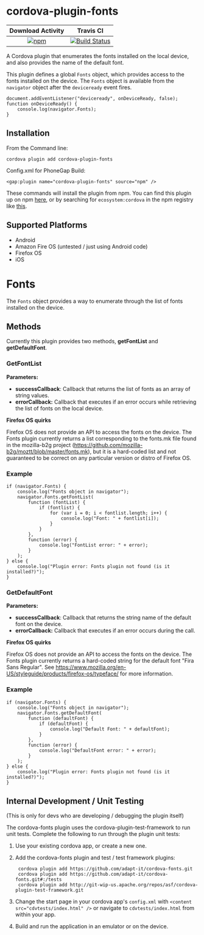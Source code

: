 <!---
    Licensed to the Apache Software Foundation (ASF) under one
    or more contributor license agreements.  See the NOTICE file
    distributed with this work for additional information
    regarding copyright ownership.  The ASF licenses this file
    to you under the Apache License, Version 2.0 (the
    "License"); you may not use this file except in compliance
    with the License.  You may obtain a copy of the License at

      http://www.apache.org/licenses/LICENSE-2.0

    Unless required by applicable law or agreed to in writing,
    software distributed under the License is distributed on an
    "AS IS" BASIS, WITHOUT WARRANTIES OR CONDITIONS OF ANY
    KIND, either express or implied.  See the License for the
    specific language governing permissions and limitations
    under the License.
-->

# cordova-plugin-fonts

| Download Activity | Travis CI |
|:-:|:-:|
| [![npm](https://img.shields.io/npm/dm/cordova-plugin-fonts.svg)](https://www.npmjs.com/package/cordova-plugin-fonts) | [![Build Status](https://travis-ci.org/adapt-it/cordova-fonts.svg?branch=master)](https://travis-ci.org/adapt-it/cordova-fonts) |

A Cordova plugin that enumerates the fonts installed on the local device, and also provides the name of the default font.

This plugin defines a global `Fonts` object, which provides access to the fonts installed on the device. The `Fonts` object is available from the `navigator` object after the `deviceready` event fires.

    document.addEventListener("deviceready", onDeviceReady, false);
    function onDeviceReady() {
        console.log(navigator.Fonts);
    }

## Installation

From the Command line:

    cordova plugin add cordova-plugin-fonts

Config.xml for PhoneGap Build:

    <gap:plugin name="cordova-plugin-fonts" source="npm" />
    
These commands will install the plugin from npm. You can find this plugin up on npm [here](https://www.npmjs.com/package/cordova-plugin-fonts), or by searching for `ecosystem:cordova` in the npm registry like [this](https://www.npmjs.com/search?q=ecosystem%3Acordova). 


## Supported Platforms

- Android
- Amazon Fire OS (untested / just using Android code)
- Firefox OS
- iOS

# Fonts

The `Fonts` object provides a way to enumerate through the list of fonts installed on the device.

## Methods

Currently this plugin provides two methods, **getFontList** and **getDefaultFont**.

### GetFontList

**Parameters:** 

- **successCallback**: Callback that returns the list of fonts as an array of string values.
- **errorCallback:** Callback that executes if an error occurs while retrieving the list of fonts on the local device.

**Firefox OS quirks**

Firefox OS does not provide an API to access the fonts on the device. The Fonts plugin currently returns a list corresponding to the fonts.mk file found in the mozilla-b2g project (https://github.com/mozilla-b2g/moztt/blob/master/fonts.mk), but it is a hard-coded list and not guaranteed to be correct on any particular version or distro of Firefox OS.
    
### Example

    if (navigator.Fonts) {
        console.log("Fonts object in navigator");
        navigator.Fonts.getFontList(
            function (fontList) {
                if (fontlist) {
                    for (var i = 0; i < fontlist.length; i++) {
                        console.log("Font: " + fontlist[i]);
                    }
                }
            },
            function (error) {
                console.log("FontList error: " + error);
            }
        );
    } else {
        console.log("Plugin error: Fonts plugin not found (is it installed?)");
    }

### GetDefaultFont

**Parameters:** 

- **successCallback**: Callback that returns the string name of the default font on the device.
- **errorCallback:** Callback that executes if an error occurs during the call.

**Firefox OS quirks**

Firefox OS does not provide an API to access the fonts on the device. The Fonts plugin currently returns a hard-coded string for the default font "Fira Sans Regular". See https://www.mozilla.org/en-US/styleguide/products/firefox-os/typeface/ for more information.
    
### Example

    if (navigator.Fonts) {
        console.log("Fonts object in navigator");
        navigator.Fonts.getDefaultFont(
            function (defaultFont) {
                if (defaultFont) {
                    console.log("Default Font: " + defaultFont);
                }
            },
            function (error) {
                console.log("DefaultFont error: " + error);
            }
        );
    } else {
        console.log("Plugin error: Fonts plugin not found (is it installed?)");
    }

    
## Internal Development / Unit Testing

(This is only for devs who are developing / debugging the plugin itself)

The cordova-fonts plugin uses the cordova-plugin-test-framework to run unit tests. Complete the following to run through the plugin unit tests:

1. Use your existing cordova app, or create a new one.
2. Add the cordova-fonts plugin and test / test framework plugins:

        cordova plugin add https://github.com/adapt-it/cordova-fonts.git
        cordova plugin add https://github.com/adapt-it/cordova-fonts.git#:/tests
        cordova plugin add http://git-wip-us.apache.org/repos/asf/cordova-plugin-test-framework.git

3. Change the start page in your cordova app's `config.xml` with `<content src="cdvtests/index.html" />` or navigate to `cdvtests/index.html` from within your app.
4. Build and run the application in an emulator or on the device.
